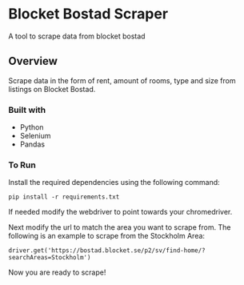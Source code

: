 # Blocket Bostad Scraper

A tool to scrape data from blocket bostad

## Overview

Scrape data in the form of rent, amount of rooms, type and size from listings on Blocket Bostad. 

### Built with

- Python
- Selenium
- Pandas

### To Run

Install the required dependencies using the following command: 
```
pip install -r requirements.txt
```
If needed modify the webdriver to point towards your chromedriver. 

Next modify the url to match the area you want to scrape from. The following is an example to scrape from the Stockholm Area:
```
driver.get('https://bostad.blocket.se/p2/sv/find-home/?searchAreas=Stockholm')
```
Now you are ready to scrape!
